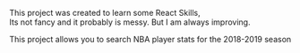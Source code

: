 This project was created to learn some React Skills,    
Its not fancy and it probably is messy. But I am always improving.

This project allows you to search NBA player stats for the 2018-2019 season